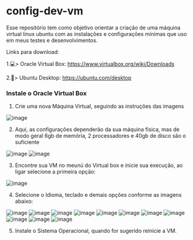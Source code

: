 # config-dev-vm
Esse repositório tem como objetivo orientar a criação de uma máquina virtual linux ubuntu com as instalações e configurações mínimas que uso em meus testes e desenvolvimentos.

Links para download:

  1.💻> Oracle Virtual Box: https://www.virtualbox.org/wiki/Downloads
  
  2.🐧> Ubuntu Desktop: https://ubuntu.com/desktop

### Instale o Oracle Virtual Box
1. Crie uma nova Máquina Virtual, seguindo as instruções das imagens

![image](https://github.com/user-attachments/assets/400480fa-f93a-468d-b8cb-4988e042b8e8)

2. Aqui, as configurações dependerão da sua máquina física, mas de modo geral 6gb de memória, 2 processadores e 40gb de disco são o suficiente
   
![image](https://github.com/user-attachments/assets/65952c46-a998-4132-ac3d-b669762857f2)
![image](https://github.com/user-attachments/assets/417d26b7-a402-4303-bb18-30fcad514d38)

3. Encontre sua VM no meunú do Virtual box e inicie sua execução, ao ligar selecione a primeira opção:

![image](https://github.com/user-attachments/assets/f0c75877-2639-41cb-a8fb-86dcc49b1f03)

4. Selecione o Idioma, teclado e demais opções conforme as imagens abaixo:

![image](https://github.com/user-attachments/assets/4f926a08-4cc2-41b1-ad4b-e84c0c074202)
![image](https://github.com/user-attachments/assets/077feaf9-018a-4c30-8cc5-48d52dfd47a3)
![image](https://github.com/user-attachments/assets/8de1b6c7-c263-488a-9c3e-672af0016e83)
![image](https://github.com/user-attachments/assets/5784817a-f726-43dd-aa6e-6dea2d37a9ed)
![image](https://github.com/user-attachments/assets/3c4d521f-9584-45fc-855f-c6220898ba78)
![image](https://github.com/user-attachments/assets/806c4a6e-ca80-4ed5-8355-9718cafc0a2a)
![image](https://github.com/user-attachments/assets/febdba05-4e62-48cf-92bd-7da2ea3e9b65)
![image](https://github.com/user-attachments/assets/8b250d8f-f97f-4c89-a040-6569c263dda8)
![image](https://github.com/user-attachments/assets/11be07e5-3bbd-4d43-8db0-1690cdd43e9a)
![image](https://github.com/user-attachments/assets/56f3816a-6480-4b15-b25b-903644c8e807)
![image](https://github.com/user-attachments/assets/c5732634-fd45-4a26-9bf0-9daa67922330)

5. Instale o Sistema Operacional, quando for sugerido reinicie a VM.








